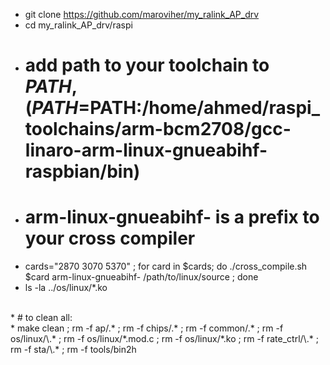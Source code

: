 * git clone https://github.com/maroviher/my_ralink_AP_drv<br>
* cd my_ralink_AP_drv/raspi<br>
* # add path to your toolchain to $PATH, (PATH=$PATH:/home/ahmed/raspi_toolchains/arm-bcm2708/gcc-linaro-arm-linux-gnueabihf-raspbian/bin)<br>
* # arm-linux-gnueabihf- is a prefix to your cross compiler<br>
* cards="2870 3070 5370" ; for card in $cards; do ./cross_compile.sh $card arm-linux-gnueabihf- /path/to/linux/source ; done<br>
* ls -la ../os/linux/*.ko<br>
<br>
* # to clean all:<br>
* make clean ; rm -f ap/.* ; rm -f chips/.* ; rm -f common/.* ; rm -f os/linux/\.* ; rm -f os/linux/*.mod.c ; rm -f os/linux/*.ko ; rm -f rate_ctrl/\.* ; rm -f sta/\.* ; rm -f tools/bin2h
